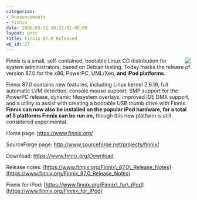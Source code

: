 ```yaml
---
categories:
- Announcements
- Finnix
date: 2006-03-31 10:22:02-08:00
layout: post
title: Finnix 87.0 Released
wp_id: 27
---
```

[<img src="/blog-media/2008/06/finnix-ipod-300x267.jpg" align="right" border="0" />](https://www.finnix.org/Finnix_for_iPod)Finnix is a small, self-contained, bootable Linux CD distribution for system administrators, based on Debian testing. Today marks the release of version 87.0 for the x86, PowerPC, UML/Xen, **and iPod platforms**. 

Finnix 87.0 contains new features, including Linux kernel 2.6.16, full automatic LVM detection, console mouse support, SMP support for the PowerPC release, dynamic filesystem overlays, improved IDE DMA support, and a utility to assist with creating a bootable USB thumb drive with Finnix. **Finnix can now also be installed on the popular iPod hardware, for a total of 5 platforms Finnix can be run on,** though this new platform is still considered experimental.

Home page: <https://www.finnix.org/>
  
SourceForge page: <http://www.sourceforge.net/projects/finnix/>
  
Download: <https://www.finnix.org/Download>
  
Release notes: [https://www.finnix.org/Finnix\_87.0\_Release_Notes](https://www.finnix.org/Finnix_87.0_Release_Notes)
  
Finnix for iPod: [https://www.finnix.org/Finnix\_for\_iPod](https://www.finnix.org/Finnix_for_iPod)
